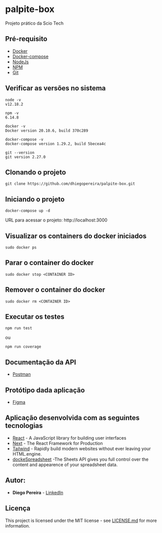 # palpite-box
 Projeto prático da Scio Tech
## Pré-requisito
* [Docker](https://docs.docker.com/engine/install/ubuntu/)
* [Docker-compose](https://docs.docker.com/compose/install/)
* [NodeJs](https://nodejs.org/en/)
* [NPM](https://www.npmjs.com/)
* [Git](https://git-scm.com/)
## Verificar as versões no sistema
```
node -v           
v12.18.2

npm -v     
6.14.8

docker -v
Docker version 20.10.6, build 370c289

docker-compose -v 
docker-compose version 1.29.2, build 5becea4c

git --version
git version 2.27.0
```
## Clonando o projeto
```
git clone https://github.com/dhiegopereira/palpite-box.git
```  
## Iniciando o projeto
```
docker-compose up -d
```
URL para acessar o projeto: http://localhost:3000

## Visualizar os containers do docker iniciados
```
sudo docker ps
```
## Parar o container do docker
```
sudo docker stop <CONTAINER ID>
```
## Remover o container do docker
```
sudo docker rm <CONTAINER ID>
```
## Executar os testes
```
npm run test
```
ou
```
npm run coverage
```
## Documentação da API
* [Postman](https://documenter.getpostman.com/view/3166323/TzXxkJMa)
## Protótipo dada aplicação
* [Figma](https://www.figma.com/file/NkezH1oiWFkXijx2cfyRXu/Palpite-Box?node-id=0%3A1)
## Aplicação desenvolvida com as seguintes tecnologias
* [React](https://reactjs.org/) - A JavaScript library for building user interfaces
* [Next](https://nextjs.org/) - The React Framework for Production
* [Tailwind](https://tailwindcss.com) - Rapidly build modern websites without ever leaving your HTML.engine.
* [dockeSpreadsheet](https://console.cloud.google.com/apis/) -The Sheets API gives you full control over the content and appearence of your spreadsheet data. 
## Autor:
* **Diego Pereira** - [LinkedIn](https://www.linkedin.com/in/diegopereirati/)
## Licença
This project is licensed under the MIT license - see [LICENSE.md](LICENSE.md) for more information.
